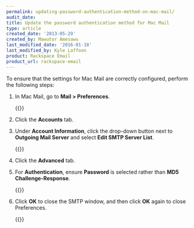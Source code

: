 ```yaml
---
permalink: updating-password-authentication-method-on-mac-mail/
audit_date:
title: Update the password authentication method for Mac Mail
type: article
created_date: '2013-05-29'
created_by: Mawutor Amesawu
last_modified_date: '2016-01-18'
last_modified_by: Kyle Laffoon
product: Rackspace Email
product_url: rackspace-email
---
```


To ensure that the settings for Mac Mail are correctly configured, perform the following steps:

1. In Mac Mail, go to **Mail &gt; Preferences**.

    {{<image src="1_49.png" alt="" title="">}}

2. Click the **Accounts** tab.  
3. Under **Account Information**, click the drop-down button next to **Outgoing Mail Server** and select **Edit SMTP Server List**.

    {{<image src="2_46.png" alt="" title="">}}

4. Click the **Advanced** tab.

5. For **Authentication**, ensure **Password** is selected rather than **MD5 Challenge-Response**.

    {{<image src="3_44.png" alt="" title="">}}

6. Click **OK** to close the SMTP window, and then click **OK** again to close Preferences.

    {{<image src="4_37.png" alt="" title="">}}
